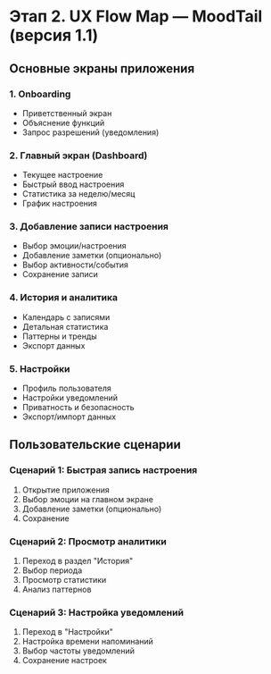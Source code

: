 # Этап 2. UX Flow Map — MoodTail (версия 1.1)

## Основные экраны приложения

### 1. Onboarding
- Приветственный экран
- Объяснение функций
- Запрос разрешений (уведомления)

### 2. Главный экран (Dashboard)
- Текущее настроение
- Быстрый ввод настроения
- Статистика за неделю/месяц
- График настроения

### 3. Добавление записи настроения
- Выбор эмоции/настроения
- Добавление заметки (опционально)
- Выбор активности/события
- Сохранение записи

### 4. История и аналитика
- Календарь с записями
- Детальная статистика
- Паттерны и тренды
- Экспорт данных

### 5. Настройки
- Профиль пользователя
- Настройки уведомлений
- Приватность и безопасность
- Экспорт/импорт данных

## Пользовательские сценарии

### Сценарий 1: Быстрая запись настроения
1. Открытие приложения
2. Выбор эмоции на главном экране
3. Добавление заметки (опционально)
4. Сохранение

### Сценарий 2: Просмотр аналитики
1. Переход в раздел "История"
2. Выбор периода
3. Просмотр статистики
4. Анализ паттернов

### Сценарий 3: Настройка уведомлений
1. Переход в "Настройки"
2. Настройка времени напоминаний
3. Выбор частоты уведомлений
4. Сохранение настроек 